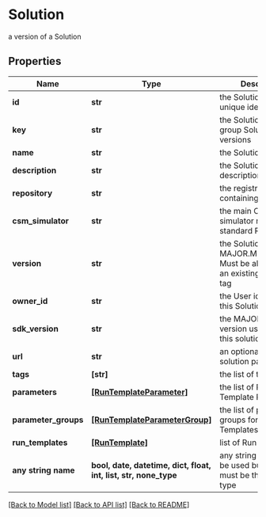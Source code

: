 # Solution

a version of a Solution

## Properties
Name | Type | Description | Notes
------------ | ------------- | ------------- | -------------
**id** | **str** | the Solution version unique identifier | [optional] [readonly] 
**key** | **str** | the Solution key which group Solution versions | [optional] 
**name** | **str** | the Solution name | [optional] 
**description** | **str** | the Solution description | [optional] 
**repository** | **str** | the registry repository containing the image | [optional] 
**csm_simulator** | **str** | the main Cosmo Tech simulator name used in standard Run Template | [optional] 
**version** | **str** | the Solution version MAJOR.MINOR.PATCH. Must be aligned with an existing repository tag | [optional] 
**owner_id** | **str** | the User id which own this Solution | [optional] [readonly] 
**sdk_version** | **str** | the MAJOR.MINOR version used to build this solution | [optional] 
**url** | **str** | an optional URL link to solution page | [optional] 
**tags** | **[str]** | the list of tags | [optional] 
**parameters** | [**[RunTemplateParameter]**](RunTemplateParameter.md) | the list of Run Template Parameters | [optional] 
**parameter_groups** | [**[RunTemplateParameterGroup]**](RunTemplateParameterGroup.md) | the list of parameters groups for the Run Templates | [optional] 
**run_templates** | [**[RunTemplate]**](RunTemplate.md) | list of Run Template | [optional] 
**any string name** | **bool, date, datetime, dict, float, int, list, str, none_type** | any string name can be used but the value must be the correct type | [optional]

[[Back to Model list]](../README.md#documentation-for-models) [[Back to API list]](../README.md#documentation-for-api-endpoints) [[Back to README]](../README.md)


